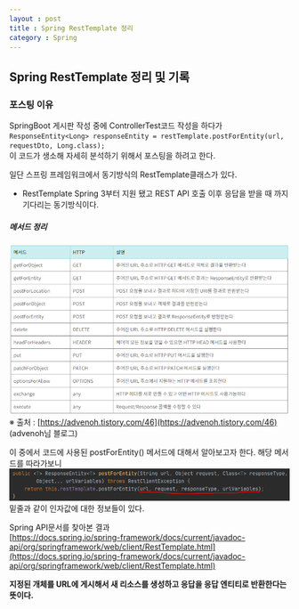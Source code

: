 ```yaml
---
layout : post
title : Spring RestTemplate 정리
category : Spring
---
```

## Spring RestTemplate 정리 및 기록
### 포스팅 이유
SpringBoot 게시판 작성 중에 ControllerTest코드 작성을 하다가
`ResponseEntity<Long> responseEntity = restTemplate.postForEntity(url, requestDto, Long.class);`  
이 코드가 생소해 자세히 분석하기 위해서 포스팅을 하려고 한다.

일단 스프링 프레임워크에서 동기방식의 RestTemplate클래스가 있다.
- RestTemplate
Spring 3부터 지원 됐고 REST API 호출 이후 응답을 받을 때 까지 기다리는 동기방식이다.

##### 메서드 정리
![](https://github.com/Im-Gyo/Im-Gyo.github.io/blob/master/_screenshots/ResponseEntity2.PNG?raw=true)  
※ 출처 : [https://advenoh.tistory.com/46](https://advenoh.tistory.com/46) (advenoh님 블로그)  


이 중에서 코드에 사용된 postForEntity() 메서드에 대해서 알아보고자 한다.
해당 메서드를 따라가보니
![](https://github.com/Im-Gyo/Im-Gyo.github.io/blob/master/_screenshots/ResponseEntity1.PNG?raw=true)
밑줄과 같이 인자값에 대한 정보들이 있다.

Spring API문서를 찾아본 결과  
[https://docs.spring.io/spring-framework/docs/current/javadoc-api/org/springframework/web/client/RestTemplate.html](https://docs.spring.io/spring-framework/docs/current/javadoc-api/org/springframework/web/client/RestTemplate.html)


**지정된 개체를 URL에 게시해서 새 리소스를 생성하고 응답을 응답 엔티티로 반환한다는 뜻이다.**


